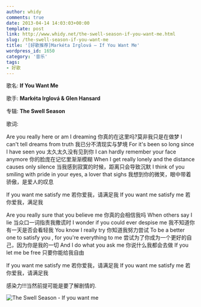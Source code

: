 ```yaml
---
author: whidy
comments: true
date: 2013-04-14 14:03:03+00:00
template: post
link: http://www.whidy.net/the-swell-season-if-you-want-me.html
slug: /the-swell-season-if-you-want-me
title: '[好歌推荐]Markéta Irglová – If You Want Me'
wordpress_id: 1650
category: '音乐'
tags:
- 好歌
---
```


歌名: **If You Want Me**

歌手: **Markéta Irglová & Glen Hansard**

专辑: **The Swell Season**

歌词:

Are you really here or am I dreaming
你真的在这里吗?莫非我只是在做梦
I can't tell dreams from truth
我已分不清现实与梦境
For it's been so long since I have seen you
太久太久没有见到你
I can hardly remember your face anymore
你的脸庞在记忆里渐渐模糊
When I get really lonely and the distance causes only silence
当我感到寂寞的时候，距离只会导致沉默
I think of you smiling with pride in your eyes, a lover that sighs
我想到你的微笑，眼中带着骄傲，是爱人的叹息

<!-- more -->

If you want me satisfy me
若你爱我，请满足我
If you want me satisfy me
若你爱我，满足我

Are you really sure that you believe me
你真的会相信我吗
When others say I lie
当众口一词指责我撒谎时
I wonder if you could ever despise me
我不知道你有一天是否会看轻我
You know I really try
你知道我努力尝试
To be a better one to satisfy you , for you're everything to me
尝试为了你成为一个更好的自己，因为你是我的一切
And I do what you ask me
你说什么我都会去做
If you let me be free
只要你能给我自由

If you want me satisfy me
若你爱我，请满足我
If you want me satisfy me
若你爱我，请满足我

感染力!!!当然前提可能是要了解剧情的.

![The Swell Season - If you want me](https://www.whidy.net/wp-content/uploads/2013/04/once-cover-400x400.jpg)


